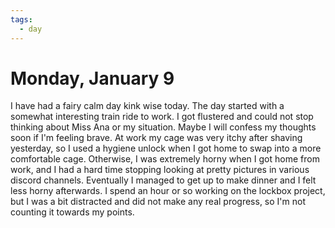 ```yaml
---
tags:
  - day
---
```


# Monday, January 9

I have had a fairy calm day kink wise today. The day started with a somewhat interesting train ride to work. I got flustered and could not stop thinking about Miss Ana or my situation. Maybe I will confess my thoughts soon if I'm feeling brave. At work my cage was very itchy after shaving yesterday, so I used a hygiene unlock when I got home to swap into a more comfortable cage. Otherwise, I was extremely horny when I got home from work, and I had a hard time stopping looking at pretty pictures in various discord channels. Eventually I managed to get up to make dinner and I felt less horny afterwards. I spend an hour or so working on the lockbox project, but I was a bit distracted and did not make any real progress, so I'm not counting it towards my points. 
